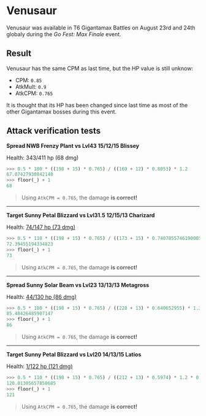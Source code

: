 # Venusaur

Venusaur was available in T6 Gigantamax Battles on August 23rd and 24th globaly during the *Go Fest: Max Finale* event.

## Result

Venusaur has the same CPM as last time, but the HP value is still unknow:

- CPM: `0.85`
- AtkMult: `0.9`
- AtkCPM: `0.765`

It is thought that its HP has been changed since last time as most of the other Gigantamax bosses during this event.

## Attack verification tests

**Spread NWB Frenzy Plant vs Lvl43 15/12/15 Blissey**

Health: 343/411 hp (68 dmg)

```python
>>> 0.5 * 100 * ((198 + 15) * 0.765) / ((169 + 12) * 0.8053) * 1.2
67.07427930842148
>>> floor(_) + 1
68
```

> Using `AtkCPM = 0.765`, the damage **is correct!**

---

**Target Sunny Petal Blizzard vs Lvl31.5 12/15/13 Charizard**

Health: [74/147 hp (73 dmg)](../../res/venusaur_01.png)

```python
>>> 0.5 * 110 * ((198 + 15) * 0.765) / ((173 + 15) * 0.7407855746190005) * 1.2 * 0.390625 * 1.2 * 2
72.39455194334823
>>> floor(_) + 1
73
```

> Using `AtkCPM = 0.765`, the damage **is correct!**

---

**Spread Sunny Solar Beam vs Lvl23 13/13/13 Metagross**

Health: [44/130 hp (86 dmg)](../../res/venusaur_02.png)

```python
>>> 0.5 * 180 * ((198 + 15) * 0.765) / ((228 + 13) * 0.640652955) * 1.2 * 0.625 * 1.2
85.48426485907147
>>> floor(_) + 1
86
```

> Using `AtkCPM = 0.765`, the damage **is correct!**

---

**Target Sunny Petal Blizzard vs Lvl20 14/13/15 Latios**

Health: [1/122 hp (121 dmg)](../../res/venusaur_03.png)

```python
>>> 0.5 * 110 * ((198 + 15) * 0.765) / ((212 + 13) * 0.5974) * 1.2 * 0.625 * 1.2 * 2
120.01305657850685
>>> floor(_) + 1
121
```

> Using `AtkCPM = 0.765`, the damage **is correct!**
